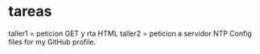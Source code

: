 # tareas
taller1 = peticion GET y rta HTML
taller2 = peticion a servidor NTP
Config files for my GitHub profile.

